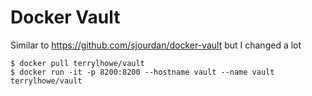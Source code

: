 # Docker Vault

Similar to https://github.com/sjourdan/docker-vault but I changed a lot

    $ docker pull terrylhowe/vault
    $ docker run -it -p 8200:8200 --hostname vault --name vault terrylhowe/vault
